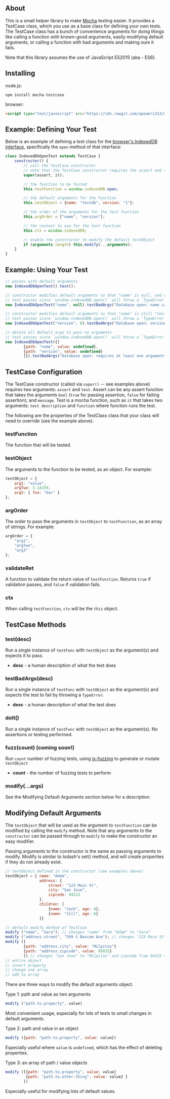 ## About
This is a small helper library to make [Mocha](https://mochajs.org/) testing easier. It provides a TestCase class, which you use as a base class for defining your own tests. The TestCase class has a bunch of convenience arguments for doing things like calling a function with known-good arguments, easily modifying default arguments, or calling a function with bad arguments and making sure it fails.

Note that this library assumes the use of JavaScript ES2015 (aka - ES6).

## Installing

node.js:
```
npm install mocha-testcase
```

browser:
``` html
<script type="text/javascript" src="https://cdn.rawgit.com/apowers313/mocha-testcase/master/mocha-testcase.js"></script>
```

## Example: Defining Your Test

Below is an example of defining a test class for the [browser's IndexedDB interface](https://developer.mozilla.org/en-US/docs/Web/API/IndexedDB_API), specifically the `open` method of that interface:

``` javascript
class IndexedDbOpenTest extends TestCase {
    constructor() {
        // call the TestCase constructor
        // note that the TestCase constructor requires the assert and test functions to be used
        super(assert, it);

        // the function to be tested
        this.testFunction = window.indexedDB.open;

        // the default arguments for the function
        this.testObject = {name: "testdb", version: "1"};

        // the order of the arguments for the test function
        this.argOrder = ["name", "version"];

        // the context to use for the test function
        this.ctx = window.indexedDB;

        // enable the constructor to modify the default testObject
        if (arguments.length) this.modify(...arguments);
    }
}
```

## Example: Using Your Test

``` javascript
// passes with default arguments
new IndexedDbOpenTest().test();

// constructor modifies default arguments so that "name" is null, and version is still 1
// test passes since `window.indexedDB.open()` will throw a `TypeError`
new IndexedDbOpenTest("name", null).testBadArgs("Database open: name cannot be null");

// constructor modifies default arguments so that "name" is still "testdb", and version is 0
// test passes since `window.indexedDB.open()` will throw a `TypeError`
new IndexedDbOpenTest("version", 0).testBadArgs("Database open: version cannot be zero");

// delete all default args to pass no arguments
// test passes since `window.indexedDB.open()` will throw a `TypeError`
new IndexedDbOpenTest({[
        {path: "name", value: undefined},
        {path: "version", value: undefined}
        ]}).testBadArgs("Database open: requires at least one argument");
```

## TestCase Configuration
The TestCase constructor (called via `super()` -- see examples above) requires two arguments: `assert` and `test`. Assert can be any assert function that takes the arguments `bool` (`true` for passing assertion, `false` for failing assertion); and `message`. Test is a mocha function, such as `it` that takes two arguments: `test description` and `function` where function runs the test.

The following are the properties of the TestClass class that your class will need to override (see the example above).

### testFunction
The function that will be tested.

### testObject
The arguments to the function to be tested, as an object. For example:

``` javascript
testObject = {
    arg1: "value",
    argTwo: 3.14159,
    arg3: { foo: "bar" }
};
```

### argOrder

The order to pass the arguments in `testObject` to `testFunction`, as an array of strings. For example:

``` javascript
argOrder = {
    "arg1",
    "argTwo",
    "arg3"
};
```

### validateRet
A function to validate the return value of `testFunction`. Returns `true` if validation passes, and `false` if validation fails.

### ctx
When calling `testFunction`, `ctx` will be the `this` object.

## TestCase Methods
### test(desc)
Run a single instance of `testFunc` with `testObject` as the argument(s) and expects it to pass.
* **desc** - a human description of what the test does

### testBadArgs(desc)
Run a single instance of `testFunc` with `testObject` as the argument(s) and expects the test to fail by throwing a `TypeError`.
* **desc** - a human description of what the test does

### doIt()
Run a single instance of `testFunc` with `testObject` as the argument(s). No assertions or testing performed.

### fuzz(count) (coming soon!)
Run `count` number of fuzzing tests, using [js-fuzzing](https://github.com/apowers313/js-fuzzing) to generate or mutate `testObject`
* **count** - the number of fuzzing tests to perform

### modify(...args)
See the Modifying Default Arguments section below for a description.

## Modifying Default Arguments
The `testObject` that will be used as the argument to `testFunction` can be modified by calling the `modify` method. Note that any arguments to the `constructor` can be passed through to `modify` to make the constructor an easy modifier.

Passing arguments to the constructor is the same as passing arguments to modify. Modify is similar to lodash's set() method, and will create properties if they do not already exist.

``` javascript
// testObject defined in the constructor (see examples above)
testObject = { name: "Adam",
               address: {
                   street: "123 Main St",
                   city: "San Jose",
                   zipcode: 94123
               },
               children: [
                   {name: "Jack", age: 4},
                   {name: "Jill", age: 6}
               ]}

// default modify method of TestCase
modify ("name", "Sara"); // changes "name" from "Adam" to "Sara"
modify ("address.street", "599 S Bascom Ave"); // changes "123 Main St" to "599 S Bascom Ave"
modify ([
        {path: "address.city", value: "Milpitas"}
        {path: "address.zipcode", value: 95035}
        ]) // changes "San Jose" to "Milpitas" and zipcode from 94123 to 95035
// entire object
// insert property
// change one array
// add to array
```

There are three ways to modify the default arguments object.

Type 1: path and value as two arguments
``` javascript
modify ("path.to.property", value)
```
Most convenient usage, especially for lots of tests to small changes in default arguments.

Type 2: path and value in an object
``` javascript
modify ({path: "path.to.property", value: value})
```
Especially useful where `value` is `undefined`, which has the effect of deleting properties.

Type 3: an array of path / value objects
``` javascript
modify ([{path: "path.to.property", value: value}
         {path: "path.to.other.thing", value: value2 }
        ])
```
Especially useful for modifying lots of default values.